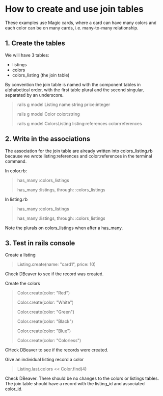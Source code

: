 # How to create and use join tables

These examples use Magic cards, where a card can have many colors and each color can be on many cards, i.e. many-to-many relationship.

## 1. Create the tables

We will have 3 tables:
- listings
- colors
- colors_listing (the join table)

By convention the join table is named with the component tables in alphabetical order, with the first table plural and the second singular, separated by an underscore.

>rails g model Listing name:string price:integer
>
>rails g model Color color:string
>
>rails g model ColorsListing listing:references color:references

## 2. Write in the associations

The association for the join table are already written into colors_listing.rb because we  wrote listing:references and color:references in the terminal command.

In color.rb:
>has_many :colors_listings
>
>has_many :listings, through: :colors_listings

In listing.rb
>has_many :colors_listings
>
>has_many :listings, through: :colors_listings

Note the plurals on colors_listings when after a has_many.

## 3. Test in rails console

Create a listing
>Listing.create(name: "card1", price: 10)

Check DBeaver to see if the record was created.

Create the colors
>Color.create(color: "Red")
>
>Color.create(color: "White")
>
>Color.create(color: "Green")
>
>Color.create(color: "Black")
>
>Color.create(color: "Blue")
>
>Color.create(color: "Colorless")

CHeck DBeaver to see if the records were created.

Give an individual listing record a color
>Listing.last.colors << Color.find(4)

Check DBeaver. There should be no changes to the colors or listings tables. The join table should have a record with the listing_id and associated color_id.